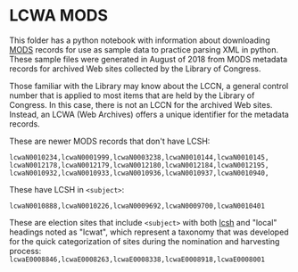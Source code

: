 # LCWA MODS

This folder has a python notebook with information about downloading
[MODS](http://www.loc.gov/standards/mods/) records for use as sample data to
practice parsing XML in python. These sample files were generated in August of
2018 from MODS metadata records for archived Web sites collected by the Library
of Congress.

Those familiar with the Library may know about the LCCN, a general control number that is applied to most items that are held by the Library of Congress. In this case, there is not an LCCN for the archived Web sites. Instead, an LCWA (Web Archives) offers a unique identifier for the metadata records.

These are newer MODS records that don't have LCSH:
```
lcwaN0010234,lcwaN0001999,lcwaN0003238,lcwaN0010144,lcwaN0010145,
lcwaN0012178,lcwaN0012179,lcwaN0012180,lcwaN0012184,lcwaN0012195,
lcwaN0010932,lcwaN0010933,lcwaN0010936,lcwaN0010937,lcwaN0010940,
```

These have LCSH in `<subject>`:

`lcwaN0010888,lcwaN0010226,lcwaN0009692,lcwaN0009700,lcwaN0010401`

These are election sites that include `<subject>` with both [lcsh](https://en.wikipedia.org/wiki/LCSH)
and "local" headings noted as "lcwat", which represent a taxonomy that was
developed for the quick categorization of sites during the nomination and
harvesting process:
`lcwaE0008846,lcwaE0008263,lcwaE0008338,lcwaE0008918,lcwaE0008001`
